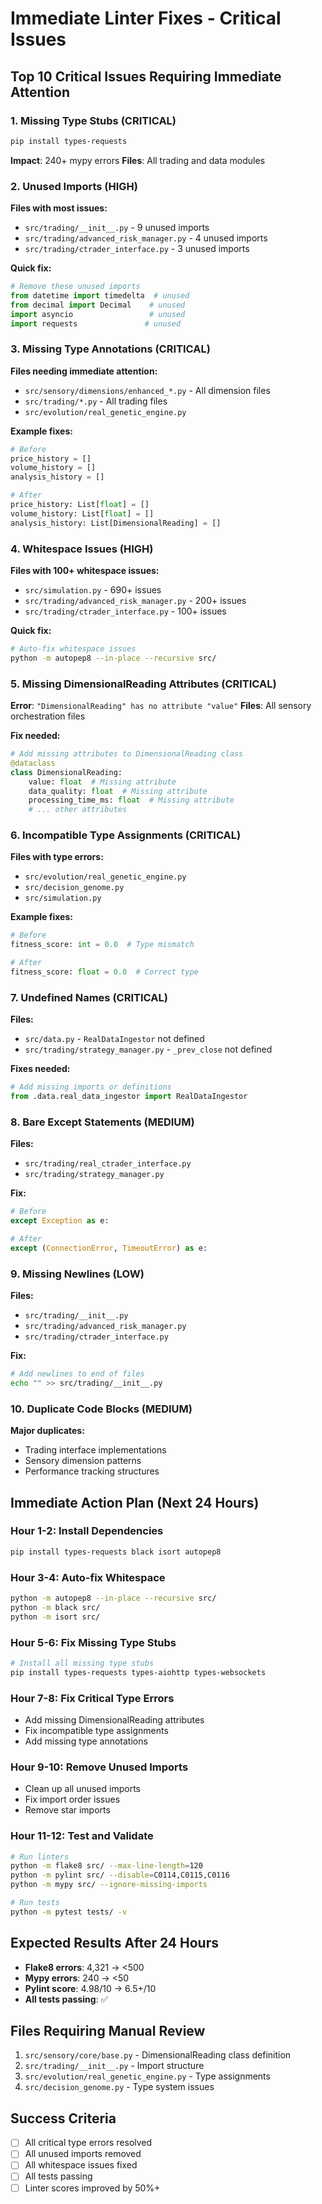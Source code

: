 # Immediate Linter Fixes - Critical Issues

## Top 10 Critical Issues Requiring Immediate Attention

### 1. Missing Type Stubs (CRITICAL)
```bash
pip install types-requests
```
**Impact**: 240+ mypy errors
**Files**: All trading and data modules

### 2. Unused Imports (HIGH)
**Files with most issues:**
- `src/trading/__init__.py` - 9 unused imports
- `src/trading/advanced_risk_manager.py` - 4 unused imports
- `src/trading/ctrader_interface.py` - 3 unused imports

**Quick fix:**
```python
# Remove these unused imports
from datetime import timedelta  # unused
from decimal import Decimal    # unused
import asyncio                 # unused
import requests               # unused
```

### 3. Missing Type Annotations (CRITICAL)
**Files needing immediate attention:**
- `src/sensory/dimensions/enhanced_*.py` - All dimension files
- `src/trading/*.py` - All trading files
- `src/evolution/real_genetic_engine.py`

**Example fixes:**
```python
# Before
price_history = []
volume_history = []
analysis_history = []

# After
price_history: List[float] = []
volume_history: List[float] = []
analysis_history: List[DimensionalReading] = []
```

### 4. Whitespace Issues (HIGH)
**Files with 100+ whitespace issues:**
- `src/simulation.py` - 690+ issues
- `src/trading/advanced_risk_manager.py` - 200+ issues
- `src/trading/ctrader_interface.py` - 100+ issues

**Quick fix:**
```bash
# Auto-fix whitespace issues
python -m autopep8 --in-place --recursive src/
```

### 5. Missing DimensionalReading Attributes (CRITICAL)
**Error**: `"DimensionalReading" has no attribute "value"`
**Files**: All sensory orchestration files

**Fix needed:**
```python
# Add missing attributes to DimensionalReading class
@dataclass
class DimensionalReading:
    value: float  # Missing attribute
    data_quality: float  # Missing attribute
    processing_time_ms: float  # Missing attribute
    # ... other attributes
```

### 6. Incompatible Type Assignments (CRITICAL)
**Files with type errors:**
- `src/evolution/real_genetic_engine.py`
- `src/decision_genome.py`
- `src/simulation.py`

**Example fixes:**
```python
# Before
fitness_score: int = 0.0  # Type mismatch

# After
fitness_score: float = 0.0  # Correct type
```

### 7. Undefined Names (CRITICAL)
**Files:**
- `src/data.py` - `RealDataIngestor` not defined
- `src/trading/strategy_manager.py` - `_prev_close` not defined

**Fixes needed:**
```python
# Add missing imports or definitions
from .data.real_data_ingestor import RealDataIngestor
```

### 8. Bare Except Statements (MEDIUM)
**Files:**
- `src/trading/real_ctrader_interface.py`
- `src/trading/strategy_manager.py`

**Fix:**
```python
# Before
except Exception as e:

# After
except (ConnectionError, TimeoutError) as e:
```

### 9. Missing Newlines (LOW)
**Files:**
- `src/trading/__init__.py`
- `src/trading/advanced_risk_manager.py`
- `src/trading/ctrader_interface.py`

**Fix:**
```bash
# Add newlines to end of files
echo "" >> src/trading/__init__.py
```

### 10. Duplicate Code Blocks (MEDIUM)
**Major duplicates:**
- Trading interface implementations
- Sensory dimension patterns
- Performance tracking structures

## Immediate Action Plan (Next 24 Hours)

### Hour 1-2: Install Dependencies
```bash
pip install types-requests black isort autopep8
```

### Hour 3-4: Auto-fix Whitespace
```bash
python -m autopep8 --in-place --recursive src/
python -m black src/
python -m isort src/
```

### Hour 5-6: Fix Missing Type Stubs
```bash
# Install all missing type stubs
pip install types-requests types-aiohttp types-websockets
```

### Hour 7-8: Fix Critical Type Errors
- Add missing DimensionalReading attributes
- Fix incompatible type assignments
- Add missing type annotations

### Hour 9-10: Remove Unused Imports
- Clean up all unused imports
- Fix import order issues
- Remove star imports

### Hour 11-12: Test and Validate
```bash
# Run linters
python -m flake8 src/ --max-line-length=120
python -m pylint src/ --disable=C0114,C0115,C0116
python -m mypy src/ --ignore-missing-imports

# Run tests
python -m pytest tests/ -v
```

## Expected Results After 24 Hours

- **Flake8 errors**: 4,321 → <500
- **Mypy errors**: 240 → <50
- **Pylint score**: 4.98/10 → 6.5+/10
- **All tests passing**: ✅

## Files Requiring Manual Review

1. `src/sensory/core/base.py` - DimensionalReading class definition
2. `src/trading/__init__.py` - Import structure
3. `src/evolution/real_genetic_engine.py` - Type assignments
4. `src/decision_genome.py` - Type system issues

## Success Criteria

- [ ] All critical type errors resolved
- [ ] All unused imports removed
- [ ] All whitespace issues fixed
- [ ] All tests passing
- [ ] Linter scores improved by 50%+ 
